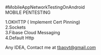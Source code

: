 #MobileAppNetworkTestingOnAndroid <br>
MOBILE PENTESTING  <br />

1.OKHTTP ( Implement Cert Pinning) <br>
2.Sockets <br>
3.Fibase Cloud Messaging <br>
4.Default Http <br>

Any IDEA, Contact me at tbaovt@gmail.com 
